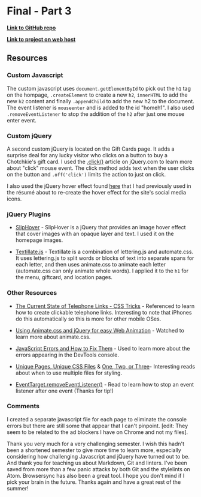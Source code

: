 
# Final - Part 3

**[Link to GitHub repo](https://github.com/jaenlle/project_final3_aenlle_julio)**

**[Link to project on web host](http://www.julioaenlle.net/project_final3_aenlle_julio/)**



## Resources

### Custom Javascript

The custom javascript uses `document.getElementById` to pick out the `h1` tag on the hompage, `.createElement` to create a new `h2`, `innerHTML` to add the new `h2` content and finally `.appendChild` to add the new h2 to the document. The event listener is `mouseenter` and is added to the id "homeh1". I also used `.removeEventListener` to stop the addition of the `h2` after just one mouse enter event.

### Custom jQuery
A second custom jQuery is located on the Gift Cards page. It adds a surprise deal for any lucky visitor who clicks on a button to buy a Chotchkie's gift card. I used the [.click()](https://api.jquery.com/click/) article on jQuery.com to learn more about "click" mouse event. The click method adds text when the user clicks on the button and `.off('click')` limits the action to just on click.

I also used the jQuery hover effect found [here](http://bavotasan.com/2009/a-simple-mouseover-hover-effect-with-jquery/) that I had previously used in the résumé about to re-create the hover effect for the site's social media icons.  

 

### jQuery Plugins

* [SlipHover](http://wayou.github.io/SlipHover/) - SlipHover is a jQuery that provides an image hover effect that cover images with an opaque layer and text. I used it on the homepage images. 

* [Textillate.js](http://textillate.js.org/) - Textillate is a combination of lettering.js and automate.css. It uses lettering.js to split words or blocks of text into separate spans for each letter, and then uses animate.css to animate each letter (automate.css can only animate whole words). I applied it to the `h1` for the menu, giftcard, and location pages. 

### Other Resources

* [The Current State of Telephone Links - CSS Tricks](https://css-tricks.com/the-current-state-of-telephone-links/) - Referenced to learn how to create clickable telephone links. Interesting to note that iPhones do this automatically so this is more for other mobile OSes. 

* [Using Animate.css and jQuery for easy Web Animation](https://www.youtube.com/watch?v=CBQGl6zokMs) - Watched to learn more about animate.css.

* [JavaScript Errors and How to Fix Them](https://davidwalsh.name/fix-javascript-errors) - Used to learn more about the errors appearing in the DevTools console.

* [Unique Pages, Unique CSS Files](https://css-tricks.com/unique-pages-unique-css-files/) & [One, Two, or Three](https://css-tricks.com/one-two-three/)- Interesting reads about when to use multiple files for styling.

* [EventTarget.removeEventListener()](https://developer.mozilla.org/en-US/docs/Web/API/EventTarget/removeEventListener) - Read to learn how to stop an event listener after one event (Thanks for tip!)

### Comments

I created a separate javascript file for each page to eliminate the console errors but there are still some that appear that I can't pinpoint. [edit: They seem to be related to the ad blockers I have on Chrome and not my files].

Thank you very much for a very challenging semester. I wish this hadn't been a shortened semester to give more time to learn more, especially considering how challenging Javascript and jQuery have turned out to be. And thank you for teaching us about Markdown, Git and linters. I've been saved from more than a few panic attacks  by both Git and the stylelints on Atom. Browsersync has also been a great tool. I hope you don't mind if I pick your brain in the future. Thanks again and have a great rest of the summer!